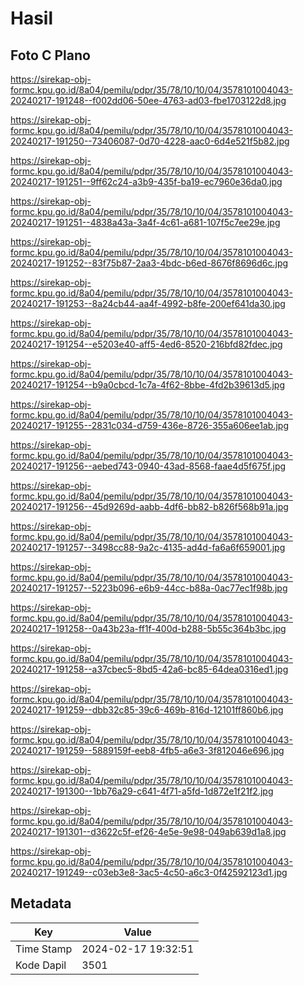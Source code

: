 # Hasil

## Foto C Plano

https://sirekap-obj-formc.kpu.go.id/8a04/pemilu/pdpr/35/78/10/10/04/3578101004043-20240217-191248--f002dd06-50ee-4763-ad03-fbe1703122d8.jpg

https://sirekap-obj-formc.kpu.go.id/8a04/pemilu/pdpr/35/78/10/10/04/3578101004043-20240217-191250--73406087-0d70-4228-aac0-6d4e521f5b82.jpg

https://sirekap-obj-formc.kpu.go.id/8a04/pemilu/pdpr/35/78/10/10/04/3578101004043-20240217-191251--9ff62c24-a3b9-435f-ba19-ec7960e36da0.jpg

https://sirekap-obj-formc.kpu.go.id/8a04/pemilu/pdpr/35/78/10/10/04/3578101004043-20240217-191251--4838a43a-3a4f-4c61-a681-107f5c7ee29e.jpg

https://sirekap-obj-formc.kpu.go.id/8a04/pemilu/pdpr/35/78/10/10/04/3578101004043-20240217-191252--83f75b87-2aa3-4bdc-b6ed-8676f8696d6c.jpg

https://sirekap-obj-formc.kpu.go.id/8a04/pemilu/pdpr/35/78/10/10/04/3578101004043-20240217-191253--8a24cb44-aa4f-4992-b8fe-200ef641da30.jpg

https://sirekap-obj-formc.kpu.go.id/8a04/pemilu/pdpr/35/78/10/10/04/3578101004043-20240217-191254--e5203e40-aff5-4ed6-8520-216bfd82fdec.jpg

https://sirekap-obj-formc.kpu.go.id/8a04/pemilu/pdpr/35/78/10/10/04/3578101004043-20240217-191254--b9a0cbcd-1c7a-4f62-8bbe-4fd2b39613d5.jpg

https://sirekap-obj-formc.kpu.go.id/8a04/pemilu/pdpr/35/78/10/10/04/3578101004043-20240217-191255--2831c034-d759-436e-8726-355a606ee1ab.jpg

https://sirekap-obj-formc.kpu.go.id/8a04/pemilu/pdpr/35/78/10/10/04/3578101004043-20240217-191256--aebed743-0940-43ad-8568-faae4d5f675f.jpg

https://sirekap-obj-formc.kpu.go.id/8a04/pemilu/pdpr/35/78/10/10/04/3578101004043-20240217-191256--45d9269d-aabb-4df6-bb82-b826f568b91a.jpg

https://sirekap-obj-formc.kpu.go.id/8a04/pemilu/pdpr/35/78/10/10/04/3578101004043-20240217-191257--3498cc88-9a2c-4135-ad4d-fa6a6f659001.jpg

https://sirekap-obj-formc.kpu.go.id/8a04/pemilu/pdpr/35/78/10/10/04/3578101004043-20240217-191257--5223b096-e6b9-44cc-b88a-0ac77ec1f98b.jpg

https://sirekap-obj-formc.kpu.go.id/8a04/pemilu/pdpr/35/78/10/10/04/3578101004043-20240217-191258--0a43b23a-ff1f-400d-b288-5b55c364b3bc.jpg

https://sirekap-obj-formc.kpu.go.id/8a04/pemilu/pdpr/35/78/10/10/04/3578101004043-20240217-191258--a37cbec5-8bd5-42a6-bc85-64dea0316ed1.jpg

https://sirekap-obj-formc.kpu.go.id/8a04/pemilu/pdpr/35/78/10/10/04/3578101004043-20240217-191259--dbb32c85-39c6-469b-816d-12101ff860b6.jpg

https://sirekap-obj-formc.kpu.go.id/8a04/pemilu/pdpr/35/78/10/10/04/3578101004043-20240217-191259--5889159f-eeb8-4fb5-a6e3-3f812046e696.jpg

https://sirekap-obj-formc.kpu.go.id/8a04/pemilu/pdpr/35/78/10/10/04/3578101004043-20240217-191300--1bb76a29-c641-4f71-a5fd-1d872e1f21f2.jpg

https://sirekap-obj-formc.kpu.go.id/8a04/pemilu/pdpr/35/78/10/10/04/3578101004043-20240217-191301--d3622c5f-ef26-4e5e-9e98-049ab639d1a8.jpg

https://sirekap-obj-formc.kpu.go.id/8a04/pemilu/pdpr/35/78/10/10/04/3578101004043-20240217-191249--c03eb3e8-3ac5-4c50-a6c3-0f42592123d1.jpg


## Metadata

| Key        | Value               |
| ---------- | ------------------- |
| Time Stamp | 2024-02-17 19:32:51 |
| Kode Dapil | 3501                |



